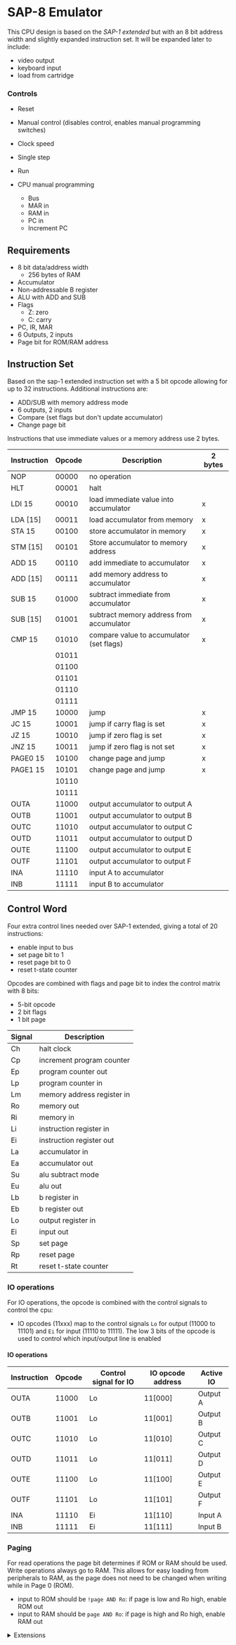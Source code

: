 # SAP-8 Emulator

This CPU design is based on the _SAP-1 extended_ but with an 8 bit address width and slightly expanded instruction set. It will be expanded later to include:

- video output
- keyboard input
- load from cartridge

### Controls

- Reset
- Manual control (disables control, enables manual programming switches)
- Clock speed
- Single step
- Run

- CPU manual programming
  - Bus
  - MAR in
  - RAM in
  - PC in
  - Increment PC

## Requirements

- 8 bit data/address width
  - 256 bytes of RAM
- Accumulator
- Non-addressable B register
- ALU with ADD and SUB
- Flags
  - Z: zero
  - C: carry
- PC, IR, MAR
- 6 Outputs, 2 inputs
- Page bit for ROM/RAM address

## Instruction Set

Based on the sap-1 extended instruction set with a 5 bit opcode allowing for up to 32 instructions. Additional instructions are:

- ADD/SUB with memory address mode
- 6 outputs, 2 inputs
- Compare (set flags but don't update accumulator)
- Change page bit

Instructions that use immediate values or a memory address use 2 bytes.

| Instruction | Opcode | Description                              | 2 bytes |
| ----------- | ------ | ---------------------------------------- | ------- |
| NOP         | 00000  | no operation                             |         |
| HLT         | 00001  | halt                                     |         |
| LDI 15      | 00010  | load immediate value into accumulator    | x       |
| LDA [15]    | 00011  | load accumulator from memory             | x       |
| STA 15      | 00100  | store accumulator in memory              | x       |
| STM [15]    | 00101  | Store accumulator to memory address      | x       |
| ADD 15      | 00110  | add immediate to accumulator             | x       |
| ADD [15]    | 00111  | add memory address to accumulator        | x       |
| SUB 15      | 01000  | subtract immediate from accumulator      | x       |
| SUB [15]    | 01001  | subtract memory address from accumulator | x       |
| CMP 15      | 01010  | compare value to accumulator (set flags) | x       |
|             | 01011  |                                          |         |
|             | 01100  |                                          |         |
|             | 01101  |                                          |         |
|             | 01110  |                                          |         |
|             | 01111  |                                          |         |
| JMP 15      | 10000  | jump                                     | x       |
| JC 15       | 10001  | jump if carry flag is set                | x       |
| JZ 15       | 10010  | jump if zero flag is set                 | x       |
| JNZ 15      | 10011  | jump if zero flag is not set             | x       |
| PAGE0 15    | 10100  | change page and jump                     | x       |
| PAGE1 15    | 10101  | change page and jump                     | x       |
|             | 10110  |                                          |         |
|             | 10111  |                                          |         |
| OUTA        | 11000  | output accumulator to output A           |         |
| OUTB        | 11001  | output accumulator to output B           |         |
| OUTC        | 11010  | output accumulator to output C           |         |
| OUTD        | 11011  | output accumulator to output D           |         |
| OUTE        | 11100  | output accumulator to output E           |         |
| OUTF        | 11101  | output accumulator to output F           |         |
| INA         | 11110  | input A to accumulator                   |         |
| INB         | 11111  | input B to accumulator                   |         |

## Control Word

Four extra control lines needed over SAP-1 extended, giving a total of 20 instructions:

- enable input to bus
- set page bit to 1
- reset page bit to 0
- reset t-state counter

Opcodes are combined with flags and page bit to index the control matrix with 8 bits:

- 5-bit opcode
- 2 bit flags
- 1 bit page

| Signal | Description                |
| ------ | -------------------------- |
| Ch     | halt clock                 |
| Cp     | increment program counter  |
| Ep     | program counter out        |
| Lp     | program counter in         |
| Lm     | memory address register in |
| Ro     | memory out                 |
| Ri     | memory in                  |
| Li     | instruction register in    |
| Ei     | instruction register out   |
| La     | accumulator in             |
| Ea     | accumulator out            |
| Su     | alu subtract mode          |
| Eu     | alu out                    |
| Lb     | b register in              |
| Eb     | b register out             |
| Lo     | output register in         |
| Ei     | input out                  |
| Sp     | set page                   |
| Rp     | reset page                 |
| Rt     | reset t-state counter      |

### IO operations

For IO operations, the opcode is combined with the control signals to control the cpu:

- IO opcodes (11xxx) map to the control signals `Lo` for output (11000 to 11101) and `Ei` for input (11110 to 11111). The low 3 bits of the opcode is used to control which input/output line is enabled

#### IO operations

| Instruction | Opcode | Control signal for IO | IO opcode address | Active IO |
| ----------- | ------ | --------------------- | ----------------- | --------- |
| OUTA        | 11000  | Lo                    | 11[000]           | Output A  |
| OUTB        | 11001  | Lo                    | 11[001]           | Output B  |
| OUTC        | 11010  | Lo                    | 11[010]           | Output C  |
| OUTD        | 11011  | Lo                    | 11[011]           | Output D  |
| OUTE        | 11100  | Lo                    | 11[100]           | Output E  |
| OUTF        | 11101  | Lo                    | 11[101]           | Output F  |
| INA         | 11110  | Ei                    | 11[110]           | Input A   |
| INB         | 11111  | Ei                    | 11[111]           | Input B   |

### Paging

For read operations the page bit determines if ROM or RAM should be used. Write operations always go to RAM. This allows for easy loading from peripherals to RAM, as the page does not need to be changed when writing while in Page 0 (ROM).

- input to ROM should be `!page AND Ro`: if page is low and Ro high, enable ROM out
- input to RAM should be `page AND Ro`: if page is high and Ro high, enable RAM out

<details>
<summary>Extensions</summary>

## Design

- Perma-Proto permanent breadboard pcbs: https://www.adafruit.com/product/1606
- Spray paint stripboard for rails: https://www.instagram.com/p/Crv-0g0PAhX/
- Black wood back panel
- Dark wood frame
- Clear perspex cover, with switches mounted and labels
- fold down aluminium tray for keyboard

## Keyboard

### Requires

- 1 input register
- I/O is combined with enable (9-pin I/O)
- PS/2 keyboard controller board

### Keyboard Controller

- Shift in data from PS/2
- Disable shift register when count is 11
  - this means lifts are ignored, either cpu doesn't read before key is lifted and the lift is not registered, or cpu reads before lift, but then the lift code is shifted in and mapped to nothing and cleared for next keypress. This does mean keypresses won't be accepted until the cpu reads and clears the lift in this case.
- On negative edge of input enable - reset count and clear shift register.
  - if no key pressed, the next read will be a 0 (or mapped value) and the cpu will continue to loop
  - if a new key is pressed, it can be shifted in and read.

## Display

### Requires

- 3 output registers
  - X, Y and data
- I/O is combined with enable (9-pin I/O)
- VGA controller board

### VGA Controller

- X, Y address VRAM, data is character
- rising edge of enable on X = disable write to VRAM
- falling edge of enable on Data = enable write to VRAM

- VRAM write enable AND with blanking interval.

## Cartridge interface

### Requires

- 1 output, 1 input
- GBA cartridge slot

### GBA cartridge loader

- GBA games are stored after x0100
- So can store code on x0000 - x00FF and leave game intact (lol)
- Controller should be simple, output address and read data.

</details>
